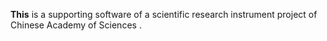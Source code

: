 **This** is a supporting software of a scientific research instrument project of Chinese Academy of Sciences .

